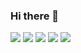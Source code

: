 
### Hi there 👋

![](https://github-profile-summary-cards.vercel.app/api/cards/profile-details?username=Kipjr&theme=nord_bright)
![](https://github-profile-summary-cards.vercel.app/api/cards/repos-per-language?username=Kipjr&theme=nord_bright)
![](https://github-profile-summary-cards.vercel.app/api/cards/most-commit-language?username=Kipjr&theme=nord_bright)
![](https://github-profile-summary-cards.vercel.app/api/cards/stats?username=Kipjr&theme=nord_bright)
![](https://github-profile-summary-cards.vercel.app/api/cards/productive-time?username=Kipjr&theme=nord_bright)

<!--
**antonym/antonym** is a ✨ _special_ ✨ repository because its `README.md` (this file) appears on your GitHub profile.

Here are some ideas to get you started:

- 🔭 I’m currently working on ...
- 🌱 I’m currently learning ...
- 👯 I’m looking to collaborate on ...
- 🤔 I’m looking for help with ...
- 💬 Ask me about ...
- 📫 How to reach me: ...
- 😄 Pronouns: ...
- ⚡ Fun fact: ...
-->
<!--
**Kipjr/Kipjr** is a ✨ _special_ ✨ repository because its `README.md` (this file) appears on your GitHub profile.

Here are some ideas to get you started:

- 🔭 I’m currently working on ...
- 🌱 I’m currently learning ...
- 👯 I’m looking to collaborate on ...
- 🤔 I’m looking for help with ...
- 💬 Ask me about ...
- 📫 How to reach me: ...
- 😄 Pronouns: ...
- ⚡ Fun fact: ...
-->
